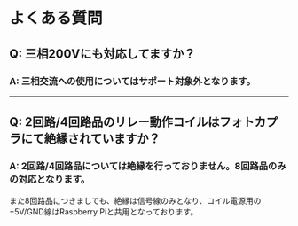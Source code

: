 # よくある質問


## Q: 三相200Vにも対応してますか？

### A: 三相交流への使用についてはサポート対象外となります。

---

## Q: 2回路/4回路品のリレー動作コイルはフォトカプラにて絶縁されていますか？

### A: 2回路/4回路品については絶縁を行っておりません。8回路品のみの対応となります。

また8回路品につきましても、絶縁は信号線のみとなり、コイル電源用の+5V/GND線はRaspberry Piと共用となっております。
